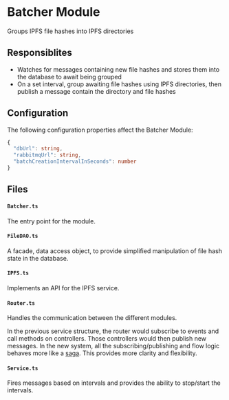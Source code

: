 # Batcher Module
Groups IPFS file hashes into IPFS directories 

## Responsiblites
- Watches for messages containing new file hashes and stores them into the database to await being grouped
- On a set interval, group awaiting file hashes using IPFS directories, then publish a message contain the directory and file hashes

## Configuration

The following configuration properties affect the Batcher Module:

```ts
{
  "dbUrl": string,
  "rabbitmqUrl": string,
  "batchCreationIntervalInSeconds": number
}
```

## Files

#### `Batcher.ts`   
The entry point for the module.

#### `FileDAO.ts`   
A facade, data access object, to provide simplified manipulation of file hash state in the database.

#### `IPFS.ts`
Implements an API for the IPFS service.

#### `Router.ts`   
Handles the communication between the different modules.

In the previous service structure, the router would subscribe to events and call methods on controllers. Those controllers would then publish new messages. In the new system, all the subscribing/publishing and flow logic behaves more like a [saga](https://github.com/redux-saga/redux-saga). This provides more clarity and flexibility.

#### `Service.ts`

Fires messages based on intervals and provides the ability to stop/start the intervals.
